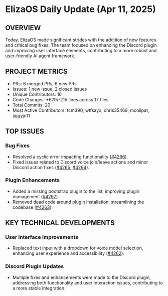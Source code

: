 # ElizaOS Daily Update (Apr 11, 2025)

## OVERVIEW 
Today, ElizaOS made significant strides with the addition of new features and critical bug fixes. The team focused on enhancing the Discord plugin and improving user interface elements, contributing to a more robust and user-friendly AI agent framework.

## PROJECT METRICS
- PRs: 6 merged PRs, 6 new PRs
- Issues: 1 new issue, 2 closed issues
- Unique Contributors: 10
- Code Changes: +679/-215 lines across 17 files
- Total Commits: 20
- Most Active Contributors: tcm390, wtfsayo, chris35469, monilpat, jiggyjo11

## TOP ISSUES
### Bug Fixes
- Resolved a cyclic error impacting functionality ([#4266](https://github.com/elizaos/eliza/pull/4266)).
- Fixed issues related to Discord voice join/leave actions and minor Discord action fixes ([#4265](https://github.com/elizaos/eliza/pull/4265), [#4264](https://github.com/elizaos/eliza/pull/4264)).

### Plugin Enhancements
- Added a missing bootstrap plugin to the list, improving plugin management ([#4267](https://github.com/elizaos/eliza/pull/4267)).
- Removed dead code around plugin installation, streamlining the codebase ([#4263](https://github.com/elizaos/eliza/pull/4263)).

## KEY TECHNICAL DEVELOPMENTS
### User Interface Improvements
- Replaced text input with a dropdown for voice model selection, enhancing user experience and accessibility ([#4262](https://github.com/elizaos/eliza/pull/4262)).

### Discord Plugin Updates
- Multiple fixes and enhancements were made to the Discord plugin, addressing both functionality and user interaction issues, contributing to a more stable integration.